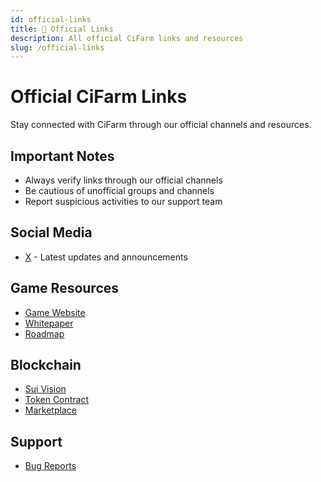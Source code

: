 ```yaml
---
id: official-links
title: 🔗 Official Links
description: All official CiFarm links and resources
slug: /official-links
---
```


# Official CiFarm Links

Stay connected with CiFarm through our official channels and resources.

## Important Notes

- Always verify links through our official channels
- Be cautious of unofficial groups and channels
- Report suspicious activities to our support team 

## Social Media

- [X](https://x.com/CifarmOnSol) - Latest updates and announcements

## Game Resources

- [Game Website](https://cifarm.xyz)
- [Whitepaper](https://docs.cifarm.xyz)
- [Roadmap](https://cifarm.xyz)

## Blockchain

- [Sui Vision](https://cifarm.xyz)
- [Token Contract](https://cifarm.xyz)
- [Marketplace](https://cifarm.xyz)

## Support

- [Bug Reports](https://github.com/starci-lab/cifarm-wallet/issues)

